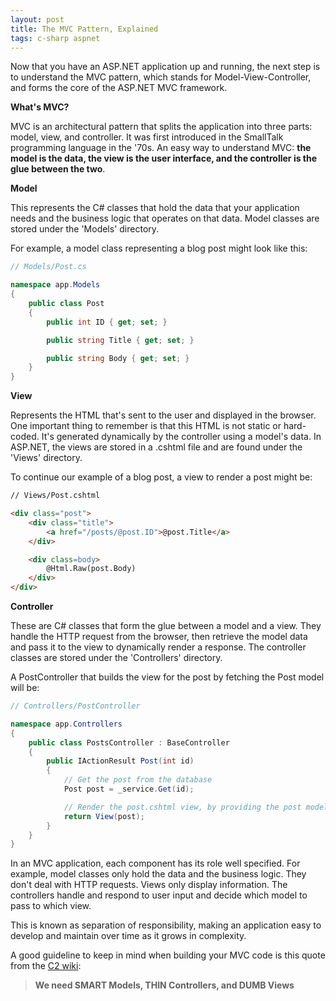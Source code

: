 ```yaml
---
layout: post
title: The MVC Pattern, Explained
tags: c-sharp aspnet
---
```


Now that you have an ASP.NET application up and running, the next step is to understand the MVC pattern, which stands for Model-View-Controller, and forms the core of the ASP.NET MVC framework. 

**What's MVC?**

MVC is an architectural pattern that splits the application into three parts: model, view, and controller. It was first introduced in the SmallTalk programming language in the '70s. An easy way to understand MVC: **the model is the data, the view is the user interface, and the controller is the glue between the two**.

**Model** 

This represents the C# classes that hold the data that your application needs and the business logic that operates on that data. Model classes are stored under the 'Models' directory. 

For example, a model class representing a blog post might look like this:

```c#
// Models/Post.cs

namespace app.Models
{
    public class Post
    {
        public int ID { get; set; }

        public string Title { get; set; }

        public string Body { get; set; }
    }
}
```

**View**

Represents the HTML that's sent to the user and displayed in the browser. One important thing to remember is that this HTML is not static or hard-coded. It's generated dynamically by the controller using a model's data. In ASP.NET, the views are stored in a .cshtml file and are found under the 'Views' directory. 

To continue our example of a blog post, a view to render a post might be:

```html
// Views/Post.cshtml

<div class="post">
    <div class="title">
        <a href="/posts/@post.ID">@post.Title</a>
    </div>

    <div class=body>
        @Html.Raw(post.Body)
    </div>
</div>
```

**Controller**

These are C# classes that form the glue between a model and a view. They handle the HTTP request from the browser, then retrieve the model data and pass it to the view to dynamically render a response. The controller classes are stored under the 'Controllers' directory. 

A PostController that builds the view for the post by fetching the Post model will be:

```c#
// Controllers/PostController

namespace app.Controllers
{
    public class PostsController : BaseController
    {
        public IActionResult Post(int id)
        {
            // Get the post from the database
            Post post = _service.Get(id);

            // Render the post.cshtml view, by providing the post model
            return View(post);
        }
    }
}
```

In an MVC application, each component has its role well specified. For example, model classes only hold the data and the business logic. They don't deal with HTTP requests. Views only display information. The controllers handle and respond to user input and decide which model to pass to which view.

This is known as separation of responsibility, making an application easy to develop and maintain over time as it grows in complexity.

A good guideline to keep in mind when building your MVC code is this quote from the [C2 wiki](https://wiki.c2.com/?ModelViewController): 

> **We need SMART Models, THIN Controllers, and DUMB Views**
